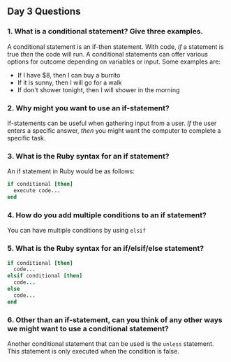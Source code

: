 ## Day 3 Questions

### 1. What is a conditional statement? Give three examples.

A conditional statement is an if-then statement. With code, *if* a statement is true *then* the code will run. A conditional statements can offer various options for outcome depending on variables or input. Some examples are:
  - If I have $8, then I can buy a burrito
  - If it is sunny, then I will go for a walk
  - If don't shower tonight, then I will shower in the morning

### 2. Why might you want to use an if-statement?

If-statements can be useful when gathering input from a user. *If* the user enters a specific answer, *then* you might want the computer to complete a specific task.

### 3. What is the Ruby syntax for an if statement?

An if statement in Ruby would be as follows:

```ruby
if conditional [then]
  execute code...
end
```

### 4. How do you add multiple conditions to an if statement?

You can have multiple conditions by using `elsif`

### 5. What is the Ruby syntax for an if/elsif/else statement?

```ruby
if conditional [then]
  code...
elsif conditional [then]
  code...
else
  code...
end
```    
### 6. Other than an if-statement, can you think of any other ways we might want to use a conditional statement?

Another conditional statement that can be used is the `unless` statement. This statement is only executed when the condition is false. 
